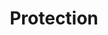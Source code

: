 ﻿---
title: "Protection"
second_title: "Aspose Words Cloud Docs"
type: docs
url: /documents/protection/
aliases: [/working-with-protection-in-a-word-document/]
description: "Work with a Word document protection"
weight: 50
---

